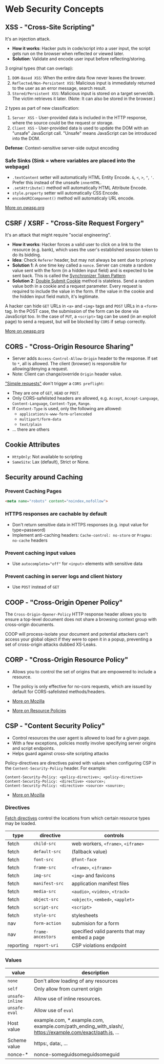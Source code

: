 # Web Security Concepts

## XSS - "Cross-Site Scripting"

It's an injection attack. 

- **How it works**: Hacker puts in code/script into a user input, the script gets run on the browser when reflected or viewed later.
- **Solution**: Validate and encode user input before reflecting/storing.

3 orginal types (that can overlap):
1.  `DOM-Based XSS`: When the entire data flow never leaves the brower.
2.  `Reflected/Non-Persistent XSS`: Malicious input is immediately returned to the user as an error message, search result.
3.  `Stored/Persistent XSS`: Malicious input is stored on a target server/db. The victim retrieves it later. (Note: It can also be stored in the browser.)

2 types as part of new classification:
1. `Server XSS` - User-provided data is included in the HTTP response, where the source could be the request or storage.
2. `Client XSS` - User-provided data is used to update the DOM with an "unsafe" JavaScript call. "Unsafe" means JavaScript can be introduced into the DOM.

**Defense**: Context-sensitive server-side output encoding

### Safe Sinks (Sink = where variables are placed into the webpage)
- `.textContent` setter will automatically HTML Entity Encode. `&`, `<`, `>`, `"`, `'`. Prefer this instead of the unseafe `innerHTML`.
- `.setAttribute()` method will automatically HTML Attribute Encode.
- `style.property` setter will automatically CSS Encode.
- `encodeURIComponent()` method will automaticaly URL encode.

[More on owasp.org](https://owasp.org/www-community/attacks/xss/)

## CSRF / XSRF - "Cross-Site Request Forgery"

It's an attack that might require "social engineering".

- **How it works**: Hacker forces a valid user to click on a link to the resource (e.g. bank), which uses the user's established session token to do its bidding.
- **Idea**: Check `Referer` header, but may not always be sent due to privacy
- **Solution 1**: A one time key called a `nonce`. Server can create a random value sent with the form (in a hidden input field) and is expected to be sent back. This is called the [Synchronizer Token Pattern](https://cheatsheetseries.owasp.org/cheatsheets/Cross-Site_Request_Forgery_Prevention_Cheat_Sheet.html#synchronizer-token-pattern)
- **Solution 2**: [Double Submit Cookie](https://cheatsheetseries.owasp.org/cheatsheets/Cross-Site_Request_Forgery_Prevention_Cheat_Sheet.html#double-submit-cookie) method is stateless. Send a random value both in a cookie and a request parameter. Every request is required to include the value in the form. If the value in the cookie and the hidden input field match, it's legitimate.

A hacker can hide `GET` URLs in `<a>` and `<img>` tags and `POST` URLs in a `<form>` tag. In the POST case, the submission of the form can be done via JavaScript too. In the case of `PUT`, a `<script>` tag can be used (in an exploit page) to send a request, but will be blocked by `CORS` if setup correctly.

[More on owasp.org](https://owasp.org/www-community/attacks/csrf/)


## CORS - "Cross-Origin Resource Sharing"

- Server adds `Access-Control-Allow-Origin` header to the response. If set to `*`, all is allowed. The client (browser) is responsible for allowing/denying a request.
- Note: Client can change/override `Origin` header value.

["Simple requests"](https://developer.mozilla.org/en-US/docs/web/http/cors#simple_requests) don't trigger a `CORS preflight`:
- They are one of `GET`, `HEAD` or `POST`.
- Only CORS-safelisted headers are allowed, e.g. `Accept`, `Accept-Language`, `Content-Language`, `Content-Type`, `Range`.
- If `Content-Type` is used, only the following are allowed:
  - `application/x-www-form-urlencoded`
  - `multipart/form-data`
  - `text/plain`
- ... there are others

## Cookie Attributes

- `HttpOnly`: Not available to scripting
- `SameSite`: Lax (default), Strict or None. 

## Security around Caching

### Prevent Caching Pages
```html
<meta name="robots" content="noindex,nofollow">
```

### HTTPS responses are cachable by default
- Don't return sensitive data in HTTPS responses (e.g. input value for type=password)
- Implement anti-caching headers:  `Cache-control: no-store` or `Pragma: no-cache` headers

### Prevent caching input values
- Use `autocomplete="off"` for `<input>` elements with sensitive data

### Prevent caching in server logs and client history
- Use `POST` instead of `GET`


## COOP - "Cross-Origin Opener Policy"

The `Cross-Origin-Opener-Policy` HTTP response header allows you to ensure a top-level document does not share a browsing context group with cross-origin documents.

COOP will process-isolate your document and potential attackers can't access your global object if they were to open it in a popup, preventing a set of cross-origin attacks dubbed XS-Leaks.


## CORP - "Cross-Origin Resource Policy"

- Allows you to control the set of origins that are empowered to include a resource.
- The policy is only effective for no-cors requests, which are issued by default for CORS-safelisted methods/headers.

- [More on Mozilla](https://developer.mozilla.org/en-US/docs/Web/HTTP/Cross-Origin_Resource_Policy_(CORP))
- [More on Resource Policies](https://resourcepolicy.fyi/)

## CSP - "Content Security Policy"

- Control resources the user agent is allowed to load for a given page. 
- With a few exceptions, policies mostly involve specifying server origins and script endpoints. 
- Helps guard against cross-site scripting attacks 

Policy-directives are directives paired with values when configuring CSP in the `Content-Security-Policy` header. For example:

```
Content-Security-Policy: <policy-directive>; <policy-directive>
Content-Security-Policy: <directive> <source>;
Content-Security-Policy: <directive> <source> <source>;
```

- [More on Mozilla](https://developer.mozilla.org/en-US/docs/Web/HTTP/Headers/Content-Security-Policy)

### Directives

[Fetch directives](https://developer.mozilla.org/en-US/docs/Web/HTTP/Headers/Content-Security-Policy#fetch_directives) control the locations from which certain resource types may be loaded.

| type      | directive         | controls                                      |
| --------- | ----------------- | --------------------------------------------- |
| fetch     | `child-src`       | web workers, `<frame>`, `<iframe>`            |
| fetch     | `default-src`     | (fallback value)                              |
| fetch     | `font-src`        | `@font-face`                                  |
| fetch     | `frame-src`       | `<frame>`, `<iframe>`                         |
| fetch     | `img-src`         | `<img>` and favicons                          |
| fetch     | `manifest-src`    | application manifest files                    |
| fetch     | `media-src`       | `<audio>`, `<video>`, `<track>`               |
| fetch     | `object-src`      | `<object>`, `<embed>`, `<applet>`             |
| fetch     | `script-src`      | `<script>`                                    |
| fetch     | `style-src`       | stylesheets                                   |
| nav       | `form-action`     | submision for a form                          |
| nav       | `frame-ancestors` | specified valid parents that may embed a page |
| reporting | `report-uri`      | CSP violations endpoint                       |

### Values

| value           | description                                                                                             |
| --------------- | ------------------------------------------------------------------------------------------------------- |
| `none`          | Don't allow loading of any resources                                                                    |
| `self`          | Only allow from current origin                                                                          |
| `unsafe-inline` | Allow use of inline resources.                                                                          |
| `unsafe-eval`   | Allow use of `eval`                                                                                     |
| Host value      | example.com, *.example.com, example.com/path_ending_with_slash/, https://example.com/exact/path.js, ... |
| Scheme value    | https:, data:, ...                                                                                      |
| nonce-*         | nonce-someguidsomeguidsomeguid                                                                          |